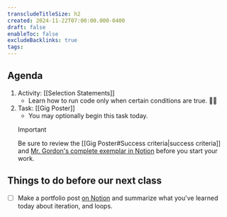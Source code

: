 ```yaml
---
transcludeTitleSize: h2
created: 2024-11-22T07:00:00.000-0400
draft: false
enableToc: false
excludeBacklinks: true
tags:
---
```

## Agenda
1. Activity: [[Selection Statements]]
	- Learn how to run code only when certain conditions are true. 🤘🏼
2. Task: [[Gig Poster]]
	- You may optionally begin this task today.
	> [!IMPORTANT]
	> 
	> Be sure to review the [[Gig Poster#Success criteria|success criteria]] and [Mr. Gordon's complete exemplar in Notion](https://lakefieldcs.notion.site/868d23e3bf67415b92f37f61086d6d3f?v=3ab707db12414dd68a511df18241f84c) before you start your work.
	  
## Things to do before our next class
- [ ] Make a portfolio post [on Notion](https://notion.so) and summarize what you've learned today about iteration, and loops.